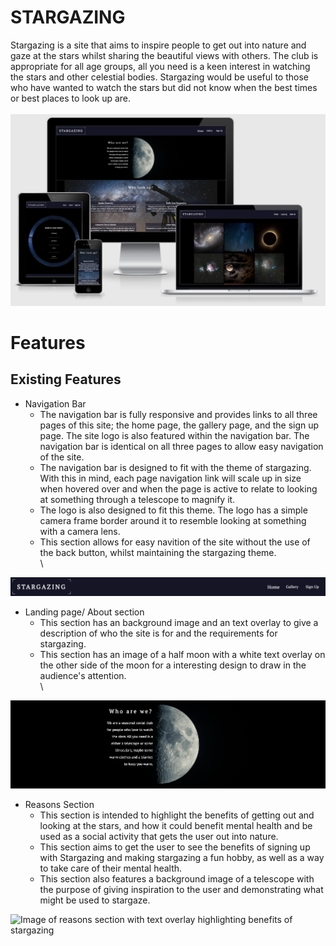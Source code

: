 # STARGAZING

Stargazing is a site that aims to inspire people to get out into nature and gaze at the stars whilst sharing the beautiful views with others. The club is appropriate for all age groups, all you need is a keen interest in watching the stars and other celestial bodies. Stargazing would be useful to those who have wanted to watch the stars but did not know when the best times or best places to look up are.
\
\
<img src="assets/images/stargazing.png" alt="Image of website for different devices with different screen sizes.">

# Features
## Existing Features

- Navigation Bar
    - The navigation bar is fully responsive and provides links to all three pages of this site; the home page, the gallery page, and the sign up page. The site logo is also featured within the navigation bar. The navigation bar is identical on all three pages to allow easy navigation of the site.
    - The navigation bar is designed to fit with the theme of stargazing. With this in mind, each page navigation link will scale up in size when hovered over and when the page is active to relate to looking at something through a telescope to magnify it.
    - The logo is also designed to fit this theme. The logo has a simple camera frame border around it to resemble looking at something with a camera lens. 
    - This section allows for easy navition of the site without the use of the back button, whilst maintaining the stargazing theme.
\
\
<img src="assets/images/navbar.png" alt="Image of the website navigation bar containing the logo and links to other pages.">

- Landing page/ About section
    - This section has an background image and an text overlay to give a description of who the site is for and the requirements for stargazing.
    - This section has an image of a half moon with a white text overlay on the other side of the moon for a interesting design to draw in the audience's attention.
\
\
<img src="assets/images/about.png" alt="Image of about section, with half moon background and text overlay describing website purpose"> 

- Reasons Section
    - This section is intended to highlight the benefits of getting out and looking at the stars, and how it could benefit mental health and be used as a social activity that gets the user out into nature.
    - This section aims to get the user to see the benefits of signing up with Stargazing and making stargazing a fun hobby, as well as a way to take care of their mental health.
    - This section also features a background image of a telescope with the purpose of giving inspiration to the user and demonstrating what might be used to stargaze.
<img src="assets/images/reasonsim.png" alt="Image of reasons section with text overlay highlighting benefits of stargazing">